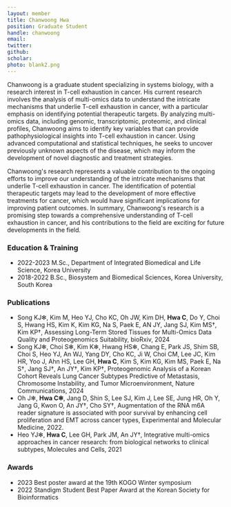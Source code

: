 ```yaml
---
layout: member
title: Chanwoong Hwa
position: Graduate Student
handle: chanwoong
email:
twitter:
github: 
scholar: 
photo: blank2.png
---
```


Chanwoong is a graduate student specializing in systems biology, with a research interest in T-cell exhaustion in cancer. His current research involves the analysis of multi-omics data to understand the intricate mechanisms that underlie T-cell exhaustion in cancer, with a particular emphasis on identifying potential therapeutic targets. By analyzing multi-omics data, including genomic, transcriptomic, proteomic, and clinical profiles, Chanwoong aims to identify key variables that can provide pathophysiological insights into T-cell exhaustion in cancer. Using advanced computational and statistical techniques, he seeks to uncover previously unknown aspects of the disease, which may inform the development of novel diagnostic and treatment strategies.

Chanwoong's research represents a valuable contribution to the ongoing efforts to improve our understanding of the intricate mechanisms that underlie T-cell exhaustion in cancer. The identification of potential therapeutic targets may lead to the development of more effective treatments for cancer, which would have significant implications for improving patient outcomes. In summary, Chanwoong's research is a promising step towards a comprehensive understanding of T-cell exhaustion in cancer, and his contributions to the field are exciting for future developments in the field.


### Education & Training
- 2022-2023 M.Sc., Department of Integrated Biomedical and Life Science, Korea University
- 2018-2022 B.Sc., Biosystem and Biomedical Sciences, Korea University, South Korea

### Publications
- Song KJ✻, Kim M, Heo YJ, Cho KC, Oh JW, Kim DH, **Hwa C**, Do Y, Choi S, Hwang HS, Kim K, Kim KG, Na S, Paek E, AN JY, Jang SJ, Kim MS†, Kim KP†, Assessing Long-Term Stored Tissues for Multi-Omics Data Quality and Proteogenomics Suitability, bioRxiv, 2024
- Song KJ✻, Choi S✻, Kim K✻, Hwang HS✻, Chang E, Park JS, Shim SB, Choi S, Heo YJ, An WJ, Yang DY, Cho KC, Ji W, Choi CM, Lee JC, Kim HR, Yoo J, Ahn HS, Lee GH, **Hwa C**, Kim S, Kim KG, Kim MS, Paek E, Na S†, Jang SJ†, An JY†, Kim KP†, Proteogenomic Analysis of a Korean Cohort Reveals Lung Cancer Subtypes Predictive of Metastasis, Chromosome Instability, and Tumor Microenvironment, Nature Communications, 2024
- Oh J✻, **Hwa C✻**, Jang D, Shin S, Lee SJ, Kim J, Lee SE, Jung HR, Oh Y, Jang G, Kwon O, An JY†, Cho SY†, Augmentation of the RNA m6A reader signature is associated with poor survival by enhancing cell proliferation and EMT across cancer types, Experimental and Molecular Medicine, 2022.
- Heo YJ✻, **Hwa C**, Lee GH, Park JM, An JY†, Integrative multi-omics approaches in cancer research: from biological networks to clinical subtypes, Molecules and Cells, 2021

### Awards
- 2023 Best poster award at the 19th KOGO Winter symposium
- 2022 Standigm Student Best Paper Award at the Korean Society for Bioinformatics